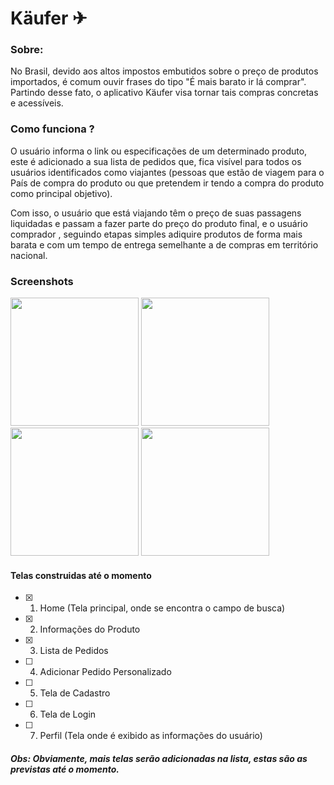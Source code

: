 # Käufer ✈

### Sobre:
No Brasil, devido aos altos impostos embutidos sobre o preço de produtos importados, é comum ouvir frases do tipo "É mais barato ir lá comprar". Partindo desse fato,
o aplicativo Käufer visa tornar tais compras concretas e acessíveis. 

### Como funciona ?

O usuário informa o link ou  especificações de um determinado produto, este é adicionado  a sua lista de pedidos 
que, fica visível para todos os usuários identificados como viajantes (pessoas que estão de viagem para o País de compra do produto ou que pretendem ir tendo a compra do produto
como principal objetivo). </p> Com isso, o usuário que está viajando têm o preço de suas passagens liquidadas e passam a fazer parte do preço do produto final, e o usuário comprador
, seguindo etapas simples adiquire produtos de forma mais barata e com um tempo de entrega semelhante a de compras em território nacional.

### Screenshots

<p float="left">
  <img src="https://i.imgur.com/ru1Ymrf.jpeg" width="205" />
  <img src="https://i.imgur.com/l66vSZX.jpeg" width="205" />
  <img src="https://i.imgur.com/peyejlY.jpeg" width="205" />
  <img src="https://i.imgur.com/mWpNbiB.jpeg" width="205" />
</p>

#### Telas construidas até o momento

- [x] 1. Home (Tela principal, onde se encontra o campo de busca)
- [x] 2. Informações do Produto
- [x] 3. Lista de Pedidos
- [ ] 4. Adicionar Pedido Personalizado
- [ ] 5. Tela de Cadastro
- [ ] 6. Tela de Login
- [ ] 7. Perfil (Tela onde é exibido as informações do usuário)

##### Obs: Obviamente, mais telas serão adicionadas na lista, estas são as previstas até o momento.


